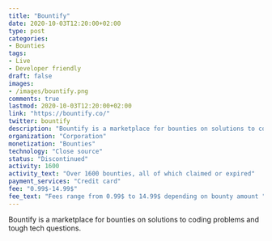 ```yaml
---
title: "Bountify"
date: 2020-10-03T12:20:00+02:00
type: post
categories:
- Bounties
tags:
- Live
- Developer friendly
draft: false
images:
- /images/bountify.png
comments: true
lastmod: 2020-10-03T12:20:00+02:00
link: "https://bountify.co/"
twitter: bountify
description: "Bountify is a marketplace for bounties on solutions to coding problems and tough tech questions."
organization: "Corporation"
monetization: "Bounties"
technology: "Close source"
status: "Discontinued"
activity: 1600
activity_text: "Over 1600 bounties, all of which claimed or expired"
payment_services: "Credit card"
fee: "0.99$-14.99$"
fee_text: "Fees range from 0.99$ to 14.99$ depending on bounty amount "
---
```


Bountify is a marketplace for bounties on solutions to coding problems and tough tech questions.<!--more-->

